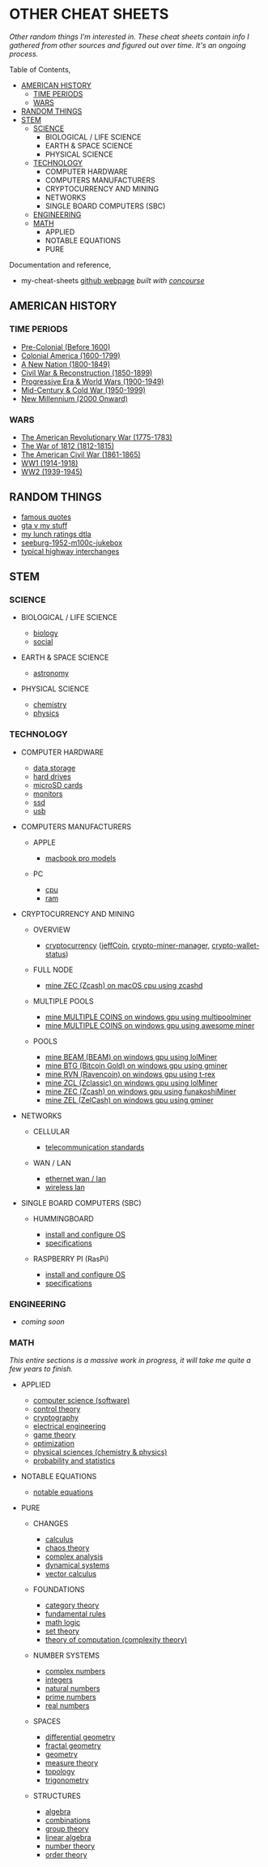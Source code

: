 # OTHER CHEAT SHEETS

_Other random things I'm interested in.
These cheat sheets contain info I gathered from other sources and
figured out over time. It's an ongoing process._

Table of Contents,

* [AMERICAN HISTORY](https://github.com/JeffDeCola/my-cheat-sheets/blob/master/other-README.md#american-history)
  * [TIME PERIODS](https://github.com/JeffDeCola/my-cheat-sheets/blob/master/other-README.md#time-periods)
  * [WARS](https://github.com/JeffDeCola/my-cheat-sheets/blob/master/other-README.md#wars)
* [RANDOM THINGS](https://github.com/JeffDeCola/my-cheat-sheets/blob/master/other-README.md#random-things)
* [STEM](https://github.com/JeffDeCola/my-cheat-sheets/blob/master/other-README.md#stem)
  * [SCIENCE](https://github.com/JeffDeCola/my-cheat-sheets/blob/master/other-README.md#science)
    * BIOLOGICAL / LIFE SCIENCE
    * EARTH & SPACE SCIENCE
    * PHYSICAL SCIENCE
  * [TECHNOLOGY](https://github.com/JeffDeCola/my-cheat-sheets/blob/master/other-README.md#technology)
    * COMPUTER HARDWARE
    * COMPUTERS MANUFACTURERS
    * CRYPTOCURRENCY AND MINING
    * NETWORKS
    * SINGLE BOARD COMPUTERS (SBC)
  * [ENGINEERING](https://github.com/JeffDeCola/my-cheat-sheets/blob/master/other-README.md#engineering)
  * [MATH](https://github.com/JeffDeCola/my-cheat-sheets/blob/master/other-README.md#math)
    * APPLIED
    * NOTABLE EQUATIONS
    * PURE

Documentation and reference,

* my-cheat-sheets
 [github webpage](https://jeffdecola.github.io/my-cheat-sheets/)
 _built with
 [concourse](https://github.com/JeffDeCola/my-cheat-sheets/blob/master/ci-README.md)_

## AMERICAN HISTORY

### TIME PERIODS

* [Pre-Colonial (Before 1600)](https://github.com/JeffDeCola/my-cheat-sheets/tree/master/other/american-history/time-periods/pre-colonial-cheat-sheet)
* [Colonial America (1600-1799)](https://github.com/JeffDeCola/my-cheat-sheets/tree/master/other/american-history/time-periods/colonial-america-cheat-sheet)
* [A New Nation (1800-1849)](https://github.com/JeffDeCola/my-cheat-sheets/tree/master/other/american-history/time-periods/a-new-nation-cheat-sheet)
* [Civil War & Reconstruction (1850-1899)](https://github.com/JeffDeCola/my-cheat-sheets/tree/master/other/american-history/time-periods/civil-war-and-reconstruction-cheat-sheet)
* [Progressive Era & World Wars (1900-1949)](https://github.com/JeffDeCola/my-cheat-sheets/tree/master/other/american-history/time-periods/progressive-era-and-world-wars-cheat-sheet)
* [Mid-Century & Cold War (1950-1999)](https://github.com/JeffDeCola/my-cheat-sheets/tree/master/other/american-history/time-periods/mid-century-and-cold-war-cheat-sheet)
* [New Millennium (2000 Onward)](https://github.com/JeffDeCola/my-cheat-sheets/tree/master/other/american-history/time-periods/new-millennium-cheat-sheet)

### WARS

* [The American Revolutionary War (1775-1783)](https://github.com/JeffDeCola/my-cheat-sheets/tree/master/other/american-history/wars/the-american-revolutionary-war-cheat-sheet)
* [The War of 1812 (1812-1815)](https://github.com/JeffDeCola/my-cheat-sheets/tree/master/other/american-history/wars/the-war-of-1812-cheat-sheet)
* [The American Civil War (1861-1865)](https://github.com/JeffDeCola/my-cheat-sheets/tree/master/other/american-history/wars/the-american-civil-war-cheat-sheet)
* [WW1 (1914-1918)](https://github.com/JeffDeCola/my-cheat-sheets/tree/master/other/american-history/wars/ww1-cheat-sheet)
* [WW2 (1939-1945)](https://github.com/JeffDeCola/my-cheat-sheets/tree/master/other/american-history/wars/ww2-cheat-sheet)

## RANDOM THINGS

* [famous quotes](https://github.com/JeffDeCola/my-cheat-sheets/tree/master/other/random-things/famous-quotes-cheat-sheet)
* [gta v my stuff](https://github.com/JeffDeCola/my-cheat-sheets/tree/master/other/random-things/gta-v-my-stuff-cheat-sheet)
* [my lunch ratings dtla](https://github.com/JeffDeCola/my-cheat-sheets/tree/master/other/random-things/my-lunch-ratings-dtla-cheat-sheet)
* [seeburg-1952-m100c-jukebox](https://github.com/JeffDeCola/my-cheat-sheets/tree/master/other/random-things/seeburg-1952-m100c-jukebox-cheat-sheet)
* [typical highway interchanges](https://github.com/JeffDeCola/my-cheat-sheets/tree/master/other/random-things/typical-highway-interchanges-cheat-sheet)

## STEM

### SCIENCE

* BIOLOGICAL / LIFE SCIENCE

  * [biology](https://github.com/JeffDeCola/my-cheat-sheets/tree/master/other/stem/science/biological-life-science/biology-cheat-sheet)
  * [social](https://github.com/JeffDeCola/my-cheat-sheets/tree/master/other/stem/science/biological-life-science/social-cheat-sheet)

* EARTH & SPACE SCIENCE

  * [astronomy](https://github.com/JeffDeCola/my-cheat-sheets/tree/master/other/stem/science/earth-and-space-science/astronomy-cheat-sheet)

* PHYSICAL SCIENCE

  * [chemistry](https://github.com/JeffDeCola/my-cheat-sheets/tree/master/other/stem/science/physical-science/chemistry-cheat-sheet)
  * [physics](https://github.com/JeffDeCola/my-cheat-sheets/tree/master/other/stem/science/physical-science/physics-cheat-sheet)

### TECHNOLOGY

* COMPUTER HARDWARE

  * [data storage](https://github.com/JeffDeCola/my-cheat-sheets/tree/master/other/stem/technology/computer-hardware/data-storage-cheat-sheet)
  * [hard drives](https://github.com/JeffDeCola/my-cheat-sheets/tree/master/other/stem/technology/computer-hardware/hard-drives-cheat-sheet)
  * [microSD cards](https://github.com/JeffDeCola/my-cheat-sheets/tree/master/other/stem/technology/computer-hardware/microSD-cards-cheat-sheet)
  * [monitors](https://github.com/JeffDeCola/my-cheat-sheets/tree/master/other/stem/technology/computer-hardware/monitors-cheat-sheet)
  * [ssd](https://github.com/JeffDeCola/my-cheat-sheets/tree/master/other/stem/technology/computer-hardware/ssd-cheat-sheet)
  * [usb](https://github.com/JeffDeCola/my-cheat-sheets/tree/master/other/stem/technology/computer-hardware/usb-cheat-sheet)

* COMPUTERS MANUFACTURERS

  * APPLE

    * [macbook pro models](https://github.com/JeffDeCola/my-cheat-sheets/tree/master/other/stem/technology/computer-manufacturers/apple/macbook-pro-models-cheat-sheet)

  * PC

    * [cpu](https://github.com/JeffDeCola/my-cheat-sheets/tree/master/other/stem/technology/computer-manufacturers/pc/cpu-cheat-sheet)
    * [ram](https://github.com/JeffDeCola/my-cheat-sheets/tree/master/other/stem/technology/computer-manufacturers/pc/ram-cheat-sheet)

* CRYPTOCURRENCY AND MINING

  * OVERVIEW
    * [cryptocurrency](https://github.com/JeffDeCola/my-cheat-sheets/tree/master/other/stem/technology/cryptocurrency-and-mining/overview/cryptocurrency-cheat-sheet)
      ([jeffCoin](https://github.com/JeffDeCola/jeffCoin),
      [crypto-miner-manager](https://github.com/JeffDeCola/crypto-miner-manager),
      [crypto-wallet-status](https://github.com/JeffDeCola/crypto-wallet-status))

  * FULL NODE

    * [mine ZEC (Zcash) on macOS cpu using zcashd](https://github.com/JeffDeCola/my-cheat-sheets/tree/master/other/stem/technology/cryptocurrency-and-mining/full-node/mine-ZEC-macOS-cpu-zcashd-cheat-sheet)

  * MULTIPLE POOLS

    * [mine MULTIPLE COINS on windows gpu using multipoolminer](https://github.com/JeffDeCola/my-cheat-sheets/tree/master/other/stem/technology/cryptocurrency-and-mining/multiple-pools/mine-MULTICOINS-windows-gpu-multipoolminer-cheat-sheet)
    * [mine MULTIPLE COINS on windows gpu using awesome miner](https://github.com/JeffDeCola/my-cheat-sheets/tree/master/other/stem/technology/cryptocurrency-and-mining/multiple-pools/mine-MULTICOINS-windows-gpu-awesome-miner-cheat-sheet)

  * POOLS

    * [mine BEAM (BEAM) on windows gpu using lolMiner](https://github.com/JeffDeCola/my-cheat-sheets/tree/master/other/stem/technology/cryptocurrency-and-mining/pools/mine-BEAM-windows-gpu-lolMiner-cheat-sheet)
    * [mine BTG (Bitcoin Gold) on windows gpu using gminer](https://github.com/JeffDeCola/my-cheat-sheets/tree/master/other/stem/technology/cryptocurrency-and-mining/pools/mine-BTG-windows-gpu-gminer-cheat-sheet)
    * [mine RVN (Ravencoin) on windows gpu using t-rex](https://github.com/JeffDeCola/my-cheat-sheets/tree/master/other/stem/technology/cryptocurrency-and-mining/pools/mine-RVN-windows-gpu-t-rex-cheat-sheet)
    * [mine ZCL (Zclassic) on windows gpu using lolMiner](https://github.com/JeffDeCola/my-cheat-sheets/tree/master/other/stem/technology/cryptocurrency-and-mining/pools/mine-ZCL-windows-gpu-lolMiner-cheat-sheet)
    * [mine ZEC (Zcash) on windows gpu using funakoshiMiner](https://github.com/JeffDeCola/my-cheat-sheets/tree/master/other/stem/technology/cryptocurrency-and-mining/pools/mine-ZEC-windows-gpu-funakoshiMiner-cheat-sheet)
    * [mine ZEL (ZelCash) on windows gpu using gminer](https://github.com/JeffDeCola/my-cheat-sheets/tree/master/other/stem/technology/cryptocurrency-and-mining/pools/mine-ZEL-windows-gpu-gminer-cheat-sheet)

* NETWORKS

  * CELLULAR

    * [telecommunication standards](https://github.com/JeffDeCola/my-cheat-sheets/tree/master/other/stem/technology/networks/cellular/telecommunication-standards-cheat-sheet)

  * WAN / LAN

    * [ethernet wan / lan](https://github.com/JeffDeCola/my-cheat-sheets/tree/master/other/stem/technology/networks/wan-lan/ethernet-wan-lan-cheat-sheet)
    * [wireless lan](https://github.com/JeffDeCola/my-cheat-sheets/tree/master/other/stem/technology/networks/wan-lan/wireless-lan-cheat-sheet)

* SINGLE BOARD COMPUTERS (SBC)

  * HUMMINGBOARD

    * [install and configure OS](https://github.com/JeffDeCola/my-cheat-sheets/tree/master/other/stem/technology/single-board-computers/hummingboard/install-and-configure-os-cheat-sheet)
    * [specifications](https://github.com/JeffDeCola/my-cheat-sheets/tree/master/other/stem/technology/single-board-computers/hummingboard/specifications-cheat-sheet)

  * RASPBERRY PI (RasPi)

    * [install and configure OS](https://github.com/JeffDeCola/my-cheat-sheets/tree/master/other/stem/technology/single-board-computers/raspberry-pi/install-and-configure-os-cheat-sheet)
    * [specifications](https://github.com/JeffDeCola/my-cheat-sheets/tree/master/other/stem/technology/single-board-computers/raspberry-pi/specifications-cheat-sheet)

### ENGINEERING

* _coming soon_

### MATH

_This entire sections is a massive work in progress, it will take me
quite a few years to finish._

* APPLIED

  * [computer science (software)](https://github.com/JeffDeCola/my-cheat-sheets#software-cheat-sheets)
  * [control theory](https://github.com/JeffDeCola/my-cheat-sheets/tree/master/other/stem/math/applied/control-theory-cheat-sheet)
  * [cryptography](https://github.com/JeffDeCola/my-cheat-sheets/tree/master/other/stem/math/applied/cryptography-cheat-sheet)
  * [electrical engineering](https://github.com/JeffDeCola/my-cheat-sheets/tree/master/other/stem/math/applied/electrical-engineering-cheat-sheet)
  * [game theory](https://github.com/JeffDeCola/my-cheat-sheets/tree/master/other/stem/math/applied/game-theory-cheat-sheet)
  * [optimization](https://github.com/JeffDeCola/my-cheat-sheets/tree/master/other/stem/math/applied/optimization-cheat-sheet)
  * [physical sciences (chemistry & physics)](https://github.com/JeffDeCola/my-cheat-sheets#science)
  * [probability and statistics](https://github.com/JeffDeCola/my-cheat-sheets/tree/master/other/stem/math/applied/probability-and-statistics-cheat-sheet)

* NOTABLE EQUATIONS

  * [notable equations](https://github.com/JeffDeCola/my-cheat-sheets/tree/master/other/stem/math/notable-equations/notable-equations-cheat-sheet)

* PURE

  * CHANGES

    * [calculus](https://github.com/JeffDeCola/my-cheat-sheets/tree/master/other/stem/math/pure/changes/calculus-cheat-sheet)
    * [chaos theory](https://github.com/JeffDeCola/my-cheat-sheets/tree/master/other/stem/math/pure/changes/chaos-theory-cheat-sheet)
    * [complex analysis](https://github.com/JeffDeCola/my-cheat-sheets/tree/master/other/stem/math/pure/changes/complex-analysis-cheat-sheet)
    * [dynamical systems](https://github.com/JeffDeCola/my-cheat-sheets/tree/master/other/stem/math/pure/changes/dynamical-systems-cheat-sheet)
    * [vector calculus](https://github.com/JeffDeCola/my-cheat-sheets/tree/master/other/stem/math/pure/changes/vector-calculus-cheat-sheet)

  * FOUNDATIONS

    * [category theory](https://github.com/JeffDeCola/my-cheat-sheets/tree/master/other/stem/math/pure/foundations/category-theory-cheat-sheet)
    * [fundamental rules](https://github.com/JeffDeCola/my-cheat-sheets/tree/master/other/stem/math/pure/foundations/fundamental-rules-cheat-sheet)
    * [math logic](https://github.com/JeffDeCola/my-cheat-sheets/tree/master/other/stem/math/pure/foundations/math-logic-cheat-sheet)
    * [set theory](https://github.com/JeffDeCola/my-cheat-sheets/tree/master/other/stem/math/pure/foundations/set-theory-cheat-sheet)
    * [theory of computation (complexity theory)](https://github.com/JeffDeCola/my-cheat-sheets/tree/master/other/stem/math/pure/foundations/theory-of-computation-complexity-theory-cheat-sheet)

  * NUMBER SYSTEMS

    * [complex numbers](https://github.com/JeffDeCola/my-cheat-sheets/tree/master/other/stem/math/pure/number-systems/complex-numbers-cheat-sheet)
    * [integers](https://github.com/JeffDeCola/my-cheat-sheets/tree/master/other/stem/math/pure/number-systems/integers-cheat-sheet)
    * [natural numbers](https://github.com/JeffDeCola/my-cheat-sheets/tree/master/other/stem/math/pure/number-systems/natural-numbers-cheat-sheet)
    * [prime numbers](https://github.com/JeffDeCola/my-cheat-sheets/tree/master/other/stem/math/pure/number-systems/prime-numbers-cheat-sheet)
    * [real numbers](https://github.com/JeffDeCola/my-cheat-sheets/tree/master/other/stem/math/pure/number-systems/real-numbers-cheat-sheet)

  * SPACES

    * [differential geometry](https://github.com/JeffDeCola/my-cheat-sheets/tree/master/other/stem/math/pure/spaces/differential-geometry-cheat-sheet)
    * [fractal geometry](https://github.com/JeffDeCola/my-cheat-sheets/tree/master/other/stem/math/pure/spaces/fractal-geometry-cheat-sheet)
    * [geometry](https://github.com/JeffDeCola/my-cheat-sheets/tree/master/other/stem/math/pure/spaces/geometry-cheat-sheet)
    * [measure theory](https://github.com/JeffDeCola/my-cheat-sheets/tree/master/other/stem/math/pure/spaces/measure-theory-cheat-sheet)
    * [topology](https://github.com/JeffDeCola/my-cheat-sheets/tree/master/other/stem/math/pure/spaces/topology-cheat-sheet)
    * [trigonometry](https://github.com/JeffDeCola/my-cheat-sheets/tree/master/other/stem/math/pure/spaces/trigonometry-cheat-sheet)

  * STRUCTURES

    * [algebra](https://github.com/JeffDeCola/my-cheat-sheets/tree/master/other/stem/math/pure/structures/algebra-cheat-sheet)
    * [combinations](https://github.com/JeffDeCola/my-cheat-sheets/tree/master/other/stem/math/pure/structures/combinations-cheat-sheet)
    * [group theory](https://github.com/JeffDeCola/my-cheat-sheets/tree/master/other/stem/math/pure/structures/group-theory-cheat-sheet)
    * [linear algebra](https://github.com/JeffDeCola/my-cheat-sheets/tree/master/other/stem/math/pure/structures/linear-algebra-cheat-sheet)
    * [number theory](https://github.com/JeffDeCola/my-cheat-sheets/tree/master/other/stem/math/pure/structures/number-theory-cheat-sheet)
    * [order theory](https://github.com/JeffDeCola/my-cheat-sheets/tree/master/other/stem/math/pure/structures/order-theory-cheat-sheet)
